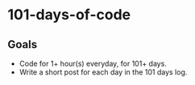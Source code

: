 # 101-days-of-code

## Goals
* Code for 1+ hour(s) everyday, for 101+ days.
* Write a short post for each day in the 101 days log.
